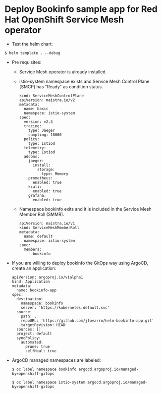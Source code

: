 # Deploy Bookinfo sample app for Red Hat OpenShift Service Mesh operator

- Test the helm chart:
```
$ helm template . --debug
```

- Pre requisites:
    - Service Mesh operator is already installed.

    - istio-system namespace exists and Service Mesh Control Plane (SMCP) has "Ready" as condition status.

      ```
      kind: ServiceMeshControlPlane
      apiVersion: maistra.io/v2
      metadata:
        name: basic
        namespace: istio-system
      spec:
        version: v2.3
        tracing:
          type: Jaeger
          sampling: 10000
        policy:
          type: Istiod
        telemetry:
          type: Istiod
        addons:
          jaeger:
            install:
              storage:
                type: Memory
          prometheus:
            enabled: true
          kiali:
            enabled: true
          grafana:
            enabled: true
      ```

    - Namespace bookinfo exits and it is included in the Service Mesh Member Roll (SMMR).

      ```
      apiVersion: maistra.io/v1
      kind: ServiceMeshMemberRoll
      metadata:
        name: default
        namespace: istio-system
      spec:
        members:
          - bookinfo
      ```
    
-  If you are willing to deploy bookinfo the GitOps way using ArgoCD, create an application: 

    ```
    apiVersion: argoproj.io/v1alpha1
    kind: Application
    metadata:
      name: bookinfo-app
    spec:
      destination:
        namespace: bookinfo
        server: 'https://kubernetes.default.svc'
      source:
        path: .
        repoURL: 'https://github.com/jtovarro/helm-bookinfo-app.git'
        targetRevision: HEAD
      sources: []
      project: default
      syncPolicy:
        automated:
          prune: true
          selfHeal: true
    ```

- ArgoCD managed namespaces are labeled:

  ```
  $ oc label namespace bookinfo argocd.argoproj.io/managed-by=openshift-gitops
    
  $ oc label namespace istio-system argocd.argoproj.io/managed-by=openshift-gitops
  ```


